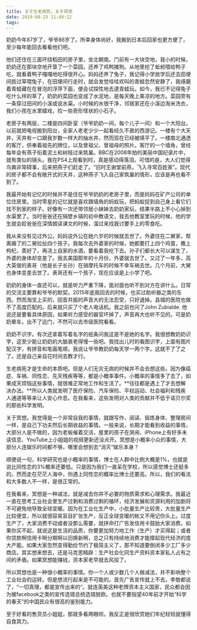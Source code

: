 ```yaml
---
title: 关于生老病死，关于冥想
date: 2019-08-25 11:49:12
tags:
---
```


奶奶今年87岁了，爷爷86岁了。所幸身体尚好，我搬到日本后回家也更方便了，至少每年能回去看看他们吧。



他们还住在三面环绕稻田的房子里，坐北朝南。门前有一大块空地，我小的时候，奶奶还在那块空地开垦了一个菜园，还养了鸡鸭猪狗。从地里挖了蚯蚓喂给鸭子吃，就看着鸭子嘎嘎地吃得很开心。妈妈还养了兔子，我记得小学放学后还去田埂间拔过草喂兔子，在田埂间行走时，就会发觉哇哇欢叫的青蛙忽然安静了，我琢磨着青蛙藏在在冒泡的浮萍下面，便会试探性地去逮青蛙玩。如今，我已不记得兔子吃什么样的草了，奶奶的菜园也变成了水泥地，是每天晚上乘凉的地方。菜园旁有一条穿过田间的小溪或说水渠。小时候的水很干净，邻居家还在小溪边淘米洗衣，我们小孩在水里嬉戏，捡一些奇形怪状的小石子。



老房子有两层，二楼是四间卧室（爷爷奶奶一间，每个儿子一间）和一个大阳台。以前就把电视搬到阳台，全家人老老少少一起看经久不衰的西游记。一楼有个大天井，天井有一口跟我岁数一样大的抽水井，然而现在已经被填平了。一楼南北通透的客厅，供奉着祖先的牌位，以及曾祖父、曾祖母的照片。客厅的一个墙角，曾经每年会有燕子衔着泥土和树枝过来筑巢。BBC在2008年拍的美丽中国纪录片中，就有类似的镜头。我在PS4上观看到时，真是感动得落泪。可惜的是，大人们觉得鸟粪非常碍事，后来把燕子们赶走了。“旧时王谢堂前燕，飞入寻常百姓家”。现代的房子都不会有敞开式的天井，这种燕子飞入自己家筑巢的情形，应该是再也看不到了。



我最开始有记忆的时候并不是住在爷爷奶奶的老房子里，而是妈妈在矿产公司的单位住房里。当时零星的记忆就是喜欢跟墙角的蚂蚁玩，把蚂蚁捉到自己身上看它们找不到家的样子。好像有一次还带邻居小妹妹去奶奶家玩，结果半路上不小心掉到水渠里了。当时爸爸还在隔壁乡镇的初中教语文，我去他教室里玩的时候，他的学生就会趁爸爸在深情朗读课文的时候，溜过来找我讨要手上的零食吃。



我从来没有见过外公。妈妈说外公在她六岁的时候就去世了。外婆住在二舅家，帮离婚了的二舅拉扯四个孩子。我每次去外婆家的时候，她都要打上四个鸡蛋，撒上枸杞，蒸好了，再浇上自家的水酒，要看着我吃下去。孙子们都长大可以谋生了，外婆的身体却变差了。我去美国那年的十月份，外婆就去世了。又过了一年多，高大英俊的表哥（他是长子长孙）在骑摩托车的时候不幸车祸去世。几个月前，大舅也身体变差去世了。表哥还有一个孩子，现在应该是上小学了吧。



奶奶的身体一直还可以，就是听力严重下降，面对面也听不到对方在讲什么。日常的交流主要靠和爷爷的默契。2015年底我回去的时候，也买过助听器之类的东西。然而淘宝上买的，回音共振的声音大的无法忍受，只好退掉。县城的医院也做不了高度匹配的。后来就只买了个老人电话机。我之前也问了John Zubialde. 他说还是要看具体原因，如果听力感受的器官坏掉了，声音再大也听不见的。可是奶奶晕车，出不了远门，不然可以去市级医院看看。



奶奶不识字。有次还拿着写着名字的纸条问我这是不是她的名字。我很想教奶奶识字，这至少能让奶奶的大脑衰老得慢一些吧。我找出儿时的看图识字，上面有图片配汉字，有拼音和笔画笔顺。我说让爷爷教奶奶每天学一两个字。这就不了了之了。还是自己亲自花时间去教才行。



生老病死才是生命的本质吧。但是人们无灾无病的时候并不会去想这些。因为像癌症、车祸、同性恋、先天残疾等等，都是小概率事件。小概率的事情多了去了，如果成天烦恼这些事情，就很难正常地工作和生活了。**往往都是遇上了才去想解决办法。**所以人类就发明了医疗保险、汽车保险、平权运动、社会福利和残疾人通道等等来让人安心作息。在我看来，这些发明对人类的贡献并不低于诺贝尔奖的那些科学发明。



关于冥想。我觉得是一个非常自我的事情，就跟写作、阅读、锻炼身体、整理房间一样，是自己下功夫然后长期收益的事情。一般来说，长期才能看到收益的事情，大部分人是不做的，因为老板催着交活，屋里的孩子在哭闹、iPhone上有好多未读信息、YouTube上小姐姐的视频更新还没点开。冥想是小概率小众的事情，大部分人连娱乐时间都不够，哪里会想到去“消灭“娱乐本身？



顺便说一句，科学研究也是小概率的事情，博士在人群中比例大概是1%，也就是说比同性恋的3%概率还要低。只是因为我们一直呆在学校，所以感觉博士还挺多的。然而走在茫茫人海中，你遇上同性恋的概率比博士还要高。所以，我们的看法和大多数人不一样，是很正常的。



在我看来，冥想是一种减法，就是减去你并不必要的物质需求和心理需求。我最近一直在思考工业社会里生产过剩和消费过剩的循环，经济发展和资源利用的加剧将不可避免地导致全球变暖。因为在工业化生产中，小批量生产比较贵，大批量生产比较便宜，所以就很容易盲目扩张生产，反正全球变暖的帐又不用记你头上。过度生产了，大家消费不动或者没那么需要，就拼命打广告发信用卡鼓励大家消费。如果你买不起，就说这是生活的品质，你要更加努力地工作（生产）才买得起；或者你贷款啊信用卡啊分期啊以旧换新啊，总之只有持续地消费才能撑起现代经济的庞大产能。如果大家忽然变得勤俭节约了极简主义了，那不知道要倒闭多少工厂多少商店。其实想来想去，还是马克思精辟：生产社会化同生产资料资本家私人占有之间的矛盾。如果冥想能赚钱，资本家老早就去风投了。



所以冥想也是一种很小概率的事情。你一个人或少数几个人做减法，并不影响整个工业社会的运转。但是想流行起来是不可能的。首先广告宣传就上不去。李敖都说了，“一切真理，都是宣传出来的“。就连英美这种老牌资本主义国家，民众都会因为被facebook之类的宣传选错总统选错脱欧。也就不要指望40年前才开始“科学的春天”的中国民众有很高的鉴别能力。



至于好看的售货员小姐姐，那就多看两眼呗。我反正是很欣赏她们年纪轻轻就懂得自食其力。

